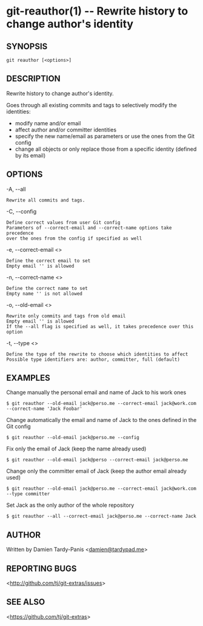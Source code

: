 git-reauthor(1) -- Rewrite history to change author's identity
==============================================================

## SYNOPSIS

`git reauthor [<options>]`

## DESCRIPTION

Rewrite history to change author's identity.

Goes through all existing commits and tags to selectively modify the identities:  
- modify name and/or email  
- affect author and/or committer identities  
- specify the new name/email as parameters or use the ones from the Git config  
- change all objects or only replace those from a specific identity (defined by its email)

## OPTIONS

  -A, --all

    Rewrite all commits and tags.

  -C, --config

    Define correct values from user Git config
    Parameters of --correct-email and --correct-name options take precedence
    over the ones from the config if specified as well

  -e, --correct-email &lt;<email>&gt;

    Define the correct email to set
    Empty email '' is allowed

  -n, --correct-name &lt;<name>&gt;

    Define the correct name to set
    Empty name '' is not allowed

  -o, --old-email &lt;<email>&gt;

    Rewrite only commits and tags from old email
    Empty email '' is allowed
    If the --all flag is specified as well, it takes precedence over this option

  -t, --type &lt;<id>&gt;

    Define the type of the rewrite to choose which identities to affect
    Possible type identifiers are: author, committer, full (default)

## EXAMPLES

Change manually the personal email and name of Jack to his work ones

    $ git reauthor --old-email jack@perso.me --correct-email jack@work.com --correct-name 'Jack Foobar'

Change automatically the email and name of Jack to the ones defined in the Git config

    $ git reauthor --old-email jack@perso.me --config

Fix only the email of Jack (keep the name already used)

    $ git reauthor --old-email jack@perso --correct-email jack@perso.me

Change only the committer email of Jack (keep the author email already used)

    $ git reauthor --old-email jack@perso.me --correct-email jack@work.com --type committer

Set Jack as the only author of the whole repository

    $ git reauthor --all --correct-email jack@perso.me --correct-name Jack

## AUTHOR

Written by Damien Tardy-Panis &lt;<damien@tardypad.me>&gt;

## REPORTING BUGS

&lt;<http://github.com/tj/git-extras/issues>&gt;

## SEE ALSO

&lt;<https://github.com/tj/git-extras>&gt;
